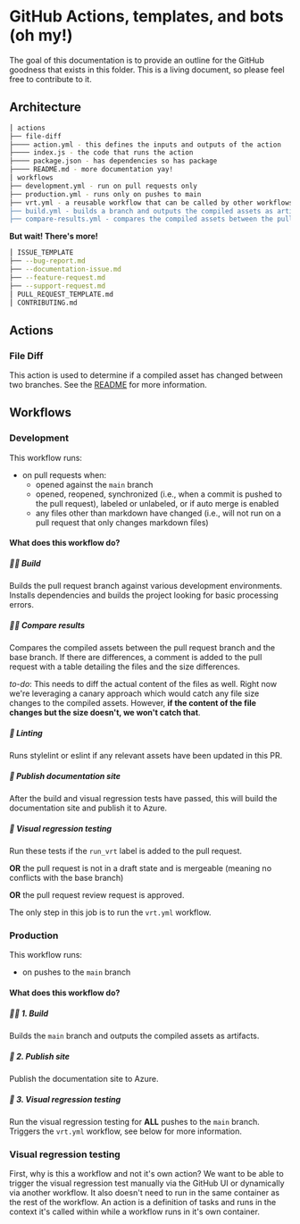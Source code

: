 # GitHub Actions, templates, and bots (oh my!)

The goal of this documentation is to provide an outline for the GitHub goodness that exists in this folder. This is a living document, so please feel free to contribute to it.

## Architecture

```bash
⎪ actions
├── file-diff
├──── action.yml - this defines the inputs and outputs of the action
├──── index.js - the code that runs the action
├──── package.json - has dependencies so has package
├──── README.md - more documentation yay!
⎪ workflows
├── development.yml - run on pull requests only
├── production.yml - runs only on pushes to main
├── vrt.yml - a reusable workflow that can be called by other workflows (i.e., development.yml or production.yml) or called on it's own via [workflow dispatch](https://github.blog/changelog/2020-07-06-github-actions-manual-triggers-with-workflow_dispatch/).
├── build.yml - builds a branch and outputs the compiled assets as artifacts
├── compare-results.yml - compares the compiled assets between the pull request branch and the main branch
```

**But wait! There's more!**

```bash
⎪ ISSUE_TEMPLATE
├── --bug-report.md
├── --documentation-issue.md
├── --feature-request.md
├── --support-request.md
⎪ PULL_REQUEST_TEMPLATE.md
⎪ CONTRIBUTING.md
```

## Actions

### File Diff

This action is used to determine if a compiled asset has changed between two branches. See the [README](./file-diff/README.md) for more information.

## Workflows

### Development

This workflow runs:

- on pull requests when:
  - opened against the `main` branch
  - opened, reopened, synchronized (i.e., when a commit is pushed to the pull request), labeled or unlabeled, or if auto merge is enabled
  - any files other than markdown have changed (i.e., will not run on a pull request that only changes markdown files)

#### What does this workflow do?

##### 👷‍♀️ Build

Builds the pull request branch against various development environments. Installs dependencies and builds the project looking for basic processing errors.

##### 👷‍♀️ Compare results

Compares the compiled assets between the pull request branch and the base branch. If there are differences, a comment is added to the pull request with a table detailing the files and the size differences.

_to-do_: This needs to diff the actual content of the files as well. Right now we're leveraging a canary approach which would catch any file size changes to the compiled assets. However, **if the content of the file changes but the size doesn't, we won't catch that**.

##### 🧹 Linting

Runs stylelint or eslint if any relevant assets have been updated in this PR.

##### 📝 Publish documentation site

After the build and visual regression tests have passed, this will build the documentation site and publish it to Azure.

##### 📸 Visual regression testing

Run these tests if the `run_vrt` label is added to the pull request.

**OR** the pull request is not in a draft state and is mergeable (meaning no conflicts with the base branch)

**OR** the pull request review request is approved.

The only step in this job is to run the `vrt.yml` workflow.

### Production

This workflow runs:

- on pushes to the `main` branch

#### What does this workflow do?

##### 👷🏾 1. Build

Builds the `main` branch and outputs the compiled assets as artifacts.

##### 📝 2. Publish site

Publish the documentation site to Azure.

##### 📸 3. Visual regression testing

Run the visual regression testing for **ALL** pushes to the `main` branch. Triggers the `vrt.yml` workflow, see below for more information.

<!-- ##### 💾 Auto-updates

If a pull request includes the `auto-update` label and uses `main` as the base branch, this workflow will run. It will attempt to update the pull request with the latest changes from `main` but will fail gracefully if there are conflicts. Conflicts will need to be resolved manually. -->

### Visual regression testing

First, why is this a workflow and not it's own action? We want to be able to trigger the visual regression test manually via the GitHub UI or dynamically via another workflow. It also doesn't need to run in the same container as the rest of the workflow. An action is a definition of tasks and runs in the context it's called within while a workflow runs in it's own container.
